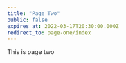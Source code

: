```yaml
---
title: "Page Two"
public: false
expires_at: 2022-03-17T20:30:00.000Z
redirect_to: page-one/index
---
```


This is page two
